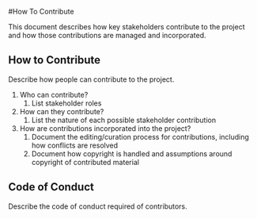#How To Contribute

This document describes how key stakeholders contribute to the project and how those contributions are managed and incorporated.

## **How to Contribute**

Describe how people can contribute to the project.

1. Who can contribute? 
   1. List stakeholder roles
2. How can they contribute? 
   1. List the nature of each possible stakeholder contribution
3. How are contributions incorporated into the project? 
   1. Document the editing/curation process for contributions, including how conflicts are resolved
   2. Document how copyright is handled and assumptions around copyright of contributed material

## **Code of Conduct**

Describe the code of conduct required of contributors.